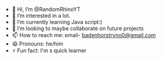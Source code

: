 - 👋 Hi, I’m @RandomRhinoYT
- 👀 I’m interested in a lot.
- 🌱 I’m currently learning Java script:)
- 💞️ I’m looking to maybe collaborate on future projects
- 📫 How to reach me: email- badenhorstryno0@gmail.com
- 😄 Pronouns: he/him
- ⚡ Fun fact: I'm s quick learner

<!---
RandomRhinoYT/RandomRhinoYT is a ✨ special ✨ repository because its `README.md` (this file) appears on your GitHub profile.
You can click the Preview link to take a look at your changes.
--->
